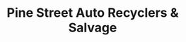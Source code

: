 ---
title: "Pine Street Auto Recyclers & Salvage"
url: /tulsa/pine-street-auto-recyclers-und-salvage/
shop: Autoteile
---